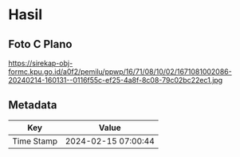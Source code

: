 # Hasil

## Foto C Plano

https://sirekap-obj-formc.kpu.go.id/a0f2/pemilu/ppwp/16/71/08/10/02/1671081002086-20240214-160131--0116f55c-ef25-4a8f-8c08-79c02bc22ec1.jpg


## Metadata

| Key        | Value               |
| ---------- | ------------------- |
| Time Stamp | 2024-02-15 07:00:44 |



